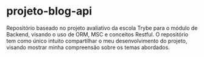 # projeto-blog-api
Repositório baseado no projeto avaliativo da escola Trybe para o módulo de Backend, visando o uso de ORM, MSC e conceitos Restful. O repositório tem como único intuito compartilhar o meu desenvolvimento do projeto, visando mostrar minha compreensão sobre os temas abordados.
